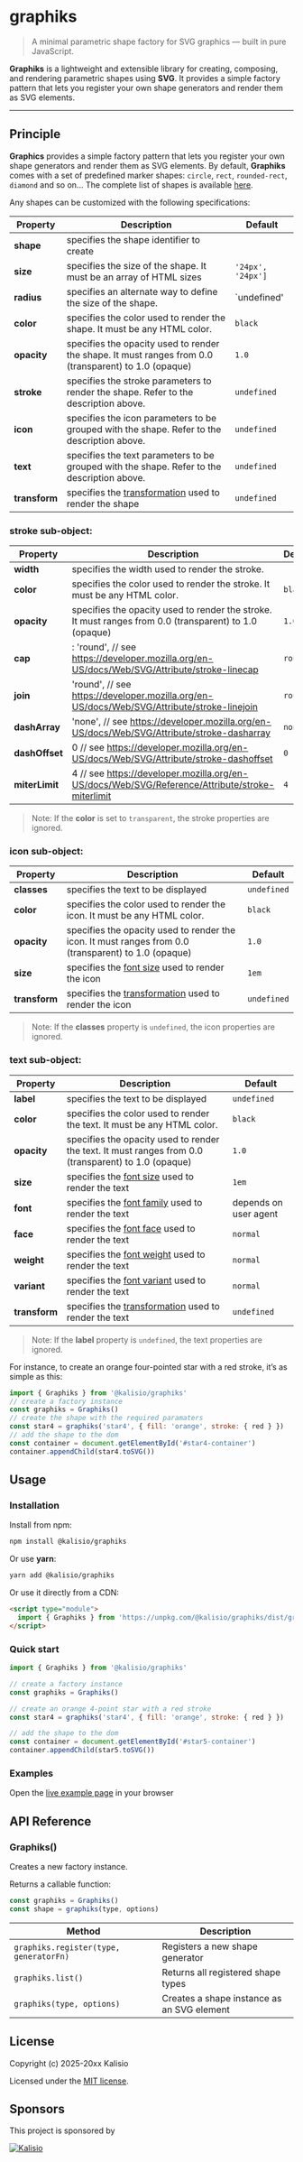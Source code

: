 # graphiks

> A minimal parametric shape factory for SVG graphics — built in pure JavaScript.

**Graphiks** is a lightweight and extensible library for creating, composing, and rendering parametric shapes using **SVG**.
It provides a simple factory pattern that lets you register your own shape generators and render them as SVG elements.

---

## Principle

**Graphics** provides a simple factory pattern that lets you register your own shape generators and render them as SVG elements. By default, **Graphiks** comes with a set of predefined marker shapes: `circle`, `rect`, `rounded-rect`, `diamond` and so on... The complete list of shapes is available [here]().

Any shapes can be customized with the following specifications:

| Property | Description | Default |
|---|---|---|
| **shape** | specifies the shape identifier to create |
| **size** | specifies the size of the shape. It must be an array of HTML sizes | `'24px', '24px']`|
| **radius** | specifies an alternate way to define the size of the shape. | `undefined' |
| **color** | specifies the color used to render the shape. It must be any HTML color. | `black`|
| **opacity** | specifies the opacity used to render the shape. It must ranges from 0.0 (transparent) to 1.0 (opaque) | `1.0` |
| **stroke** | specifies the stroke parameters to render the shape. Refer to the description above. | `undefined` |
| **icon** | specifies the icon parameters to be grouped with the shape. Refer to the description above. | `undefined` |
| **text** | specifies the text parameters to be grouped with the shape. Refer to the description above. | `undefined` |
| **transform** | specifies the [transformation]( https://developer.mozilla.org/en-US/docs/Web/SVG/Reference/Attribute/transform) used to render the shape | `undefined` |

 ### **stroke** sub-object:

| Property | Description | Default |
|---|---|---|
| **width** | specifies the width used to render the stroke.
| **color** | specifies the color used to render the stroke. It must be any HTML color. | `black`|
| **opacity** | specifies the opacity used to render the stroke. It must ranges from 0.0 (transparent) to 1.0 (opaque) | `1.0` |
| **cap** | : 'round', // see https://developer.mozilla.org/en-US/docs/Web/SVG/Attribute/stroke-linecap | `round` |
| **join** | 'round', // see https://developer.mozilla.org/en-US/docs/Web/SVG/Attribute/stroke-linejoin | `round` |
| **dashArray** | 'none', // see https://developer.mozilla.org/en-US/docs/Web/SVG/Attribute/stroke-dasharray | `none` |
| **dashOffset** | 0 // see https://developer.mozilla.org/en-US/docs/Web/SVG/Attribute/stroke-dashoffset | `0` |
| **miterLimit** |  4 // see https://developer.mozilla.org/en-US/docs/Web/SVG/Reference/Attribute/stroke-miterlimit | `4` |

> Note: If the **color** is set to `transparent`, the stroke properties are ignored.

### **icon** sub-object:

| Property | Description | Default |
|---|---|---|
| **classes** | specifies the text to be displayed | `undefined` |
| **color** | specifies the color used to render the icon. It must be any HTML color. | `black`|
| **opacity** | specifies the opacity used to render the icon. It must ranges from 0.0 (transparent) to 1.0 (opaque) | `1.0` |
| **size** | specifies the [font size](https://developer.mozilla.org/en-US/docs/Web/SVG/Reference/Attribute/font-size) used to render the icon | `1em` |
| **transform** | specifies the [transformation]( https://developer.mozilla.org/en-US/docs/Web/SVG/Reference/Attribute/transform) used to render the icon | `undefined` |

> Note: If the **classes** property is `undefined`, the icon properties are ignored.

 ### **text** sub-object:

| Property | Description | Default |
|---|---|---|
| **label** | specifies the text to be displayed | `undefined` |
| **color** | specifies the color used to render the text. It must be any HTML color. | `black`|
| **opacity** | specifies the opacity used to render the text. It must ranges from 0.0 (transparent) to 1.0 (opaque) | `1.0` |
| **size** | specifies the [font size](https://developer.mozilla.org/en-US/docs/Web/SVG/Reference/Attribute/font-size) used to render the text | `1em` |
| **font** | specifies the [font family](https://developer.mozilla.org/en-US/docs/Web/SVG/Reference/Attribute/font-family) used to render the text |  depends on user agent |
| **face** | specifies the [font face](https://developer.mozilla.org/en-US/docs/Web/SVG/Reference/Attribute/font-style) used to render the text | `normal` |
| **weight** | specifies the [font weight](https://developer.mozilla.org/en-US/docs/Web/SVG/Reference/Attribute/font-weight) used to render the text | `normal` |
| **variant** | specifies the [font variant](https://developer.mozilla.org/en-US/docs/Web/SVG/Reference/Attribute/font-weight) used to render the text | `normal` |
| **transform** | specifies the [transformation]( https://developer.mozilla.org/en-US/docs/Web/SVG/Reference/Attribute/transform) used to render the text | `undefined` |

> Note: If the **label** property is `undefined`, the text properties are ignored.

For instance, to create an orange four-pointed star with a red stroke, it’s as simple as this:

```js
import { Graphiks } from '@kalisio/graphiks'
// create a factory instance
const graphiks = Graphiks()
// create the shape with the required paramaters
const star4 = graphiks('star4', { fill: 'orange', stroke: { red } })
// add the shape to the dom
const container = document.getElementById('#star4-container')
container.appendChild(star4.toSVG())
```

## Usage

### Installation

Install from npm:

```bash
npm install @kalisio/graphiks
```

Or use **yarn**:

```bash
yarn add @kalisio/graphiks
```

Or use it directly from a CDN:

```html
<script type="module">
  import { Graphiks } from 'https://unpkg.com/@kalisio/graphiks/dist/graphiks.es.js'
</script>
```
### Quick start

```js
import { Graphiks } from '@kalisio/graphiks'

// create a factory instance
const graphiks = Graphiks()

// create an orange 4-point star with a red stroke
const star4 = graphiks('star4', { fill: 'orange', stroke: { red } })

// add the shape to the dom
const container = document.getElementById('#star5-container')
container.appendChild(star5.toSVG())
```

### Examples

Open the [live example page](https://kalisio.github.io/graphiks/example/index.html) in your browser

## API Reference

### Graphiks()

Creates a new factory instance.

Returns a callable function:

```js
const graphiks = Graphiks()
const shape = graphiks(type, options)
```

| Method                                 | Description                                |
| -------------------------------------- | ------------------------------------------ |
| `graphiks.register(type, generatorFn)` | Registers a new shape generator            |
| `graphiks.list()`                      | Returns all registered shape types         |
| `graphiks(type, options)`              | Creates a shape instance as an SVG element |


## License

Copyright (c) 2025-20xx Kalisio

Licensed under the [MIT license](LICENSE).

## Sponsors

This project is sponsored by

[![Kalisio](https://s3.eu-central-1.amazonaws.com/kalisioscope/kalisio/kalisio-logo-black-256x84.png)](https://kalisio.com)